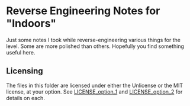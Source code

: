 # Reverse Engineering Notes for "Indoors"

Just some notes I took while reverse-engineering various things for the level. Some are more polished than others. Hopefully you find something useful here.

## Licensing

The files in this folder are licensed under either the Unlicense or the MIT license, at your option. See [LICENSE_option_1](LICENSE_option_1) and [LICENSE_option_2](LICENSE_option_2) for details on each.
